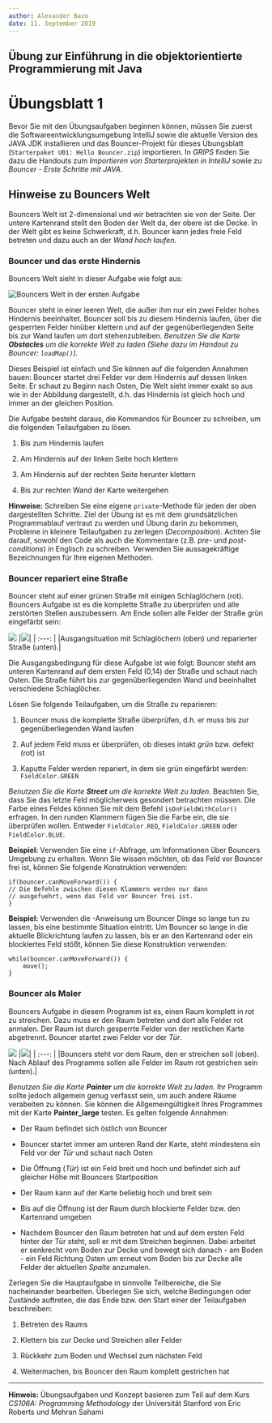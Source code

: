 ```yaml
---
author:	Alexander Bazo
date: 11. September 2019
---
```



## Übung zur Einführung in die objektorientierte Programmierung mit Java

# Übungsblatt 1



Bevor Sie mit den Übungsaufgaben beginnen können, müssen Sie zuerst die
Softwareentwicklungsumgebung IntelliJ sowie die aktuelle Version des
JAVA JDK installieren und das Bouncer-Projekt für dieses Übungsblatt
(`Starterpaket U01: Hello Bouncer.zip`) importieren. In *GRIPS* finden
Sie dazu die Handouts zum *Importieren von Starterprojekten in IntelliJ*
sowie zu *Bouncer - Erste Schritte mit JAVA*.

Hinweise zu Bouncers Welt
-------------------------

Bouncers Welt ist 2-dimensional und wir betrachten sie von der Seite.
Der untere Kartenrand stellt den Boden der Welt da, der obere ist die
Decke. In der Welt gibt es keine Schwerkraft, d.h. Bouncer kann jedes
freie Feld betreten und dazu auch an der *Wand hoch laufen*.

### **Bouncer und das erste Hindernis**

Bouncers Welt sieht in dieser Aufgabe wie folgt aus:

![Bouncers Welt in der ersten
Aufgabe](img/map_climbing.png)

Bouncer steht in einer leeren Welt, die außer ihm nur ein zwei Felder
hohes Hindernis beeinhaltet. Bouncer soll bis zu diesem Hindernis
laufen, über die gesperrten Felder hinüber klettern und auf der
gegenüberliegenden Seite bis zur Wand laufen um dort stehenzubleiben.
*Benutzen Sie die Karte **Obstacles** um die korrekte Welt zu laden
(Siehe dazu im Handout zu Bouncer: `loadMap()`).*

Dieses Beispiel ist einfach und Sie können auf die folgenden Annahmen
bauen: Bouncer startet drei Felder vor dem Hindernis auf dessen linken
Seite. Er schaut zu Beginn nach Osten, Die Welt sieht immer exakt so aus
wie in der Abbildung dargestellt, d.h. das Hindernis ist gleich hoch und
immer an der gleichen Position.

Die Aufgabe besteht daraus, die Kommandos für Bouncer zu schreiben, um
die folgenden Teilaufgaben zu lösen.

1.  Bis zum Hindernis laufen

2.  Am Hindernis auf der linken Seite hoch klettern

3.  Am Hindernis auf der rechten Seite herunter klettern

4.  Bis zur rechten Wand der Karte weitergehen

**Hinweise:** Schreiben Sie eine eigene `private`-Methode für jeden der oben
dargestellten Schritte. Ziel der Übung ist es mit dem grundsätzlichen
Programmablauf vertraut zu werden und Übung darin zu bekommen, Probleme
in kleinere Teilaufgaben zu zerlegen (*Decomposition*). Achten Sie
darauf, sowohl den Code als auch die Kommentare (z.B. *pre*- und
*post-conditions*) in Englisch zu schreiben. Verwenden Sie
aussagekräftige Bezeichnungen für Ihre eigenen Methoden.

### **Bouncer repariert eine Straße**

Bouncer steht auf einer grünen Straße mit einigen Schlaglöchern (rot).
Bouncers Aufgabe ist es die komplette Straße zu überprüfen und alle
zerstörten Stellen auszubessern. Am Ende sollen alle Felder der Straße
grün eingefärbt sein:

![](img/map_street.png)
|![](img/street_complete.png)|
| :---: |
|Ausgangsituation mit Schlaglöchern (oben) und reparierter Straße (unten).|

Die Ausgangsbedingung für diese Aufgabe ist wie folgt: Bouncer steht am unteren Kartenrand auf dem ersten Feld (0,14) der Straße und schaut nach Osten. Die Straße führt bis zur gegenüberliegenden Wand und beeinhaltet verschiedene Schlaglöcher.

Lösen Sie folgende Teilaufgaben, um die Straße zu reparieren:

1.  Bouncer muss die komplette Straße überprüfen, d.h. er muss bis zur
    gegenüberliegenden Wand laufen

2.  Auf jedem Feld muss er überprüfen, ob dieses intakt *grün* bzw.
    defekt (rot) ist

3.  Kaputte Felder werden repariert, in dem sie grün eingefärbt werden: `FieldColor.GREEN`

*Benutzen Sie die Karte **Street** um die korrekte Welt zu laden*.
Beachten Sie, dass Sie das letzte Feld möglicherweis gesondert
betrachten müssen. Die Farbe eines Feldes können Sie mit dem Befehl `isOnFieldWithColor()` erfragen. In den runden Klammern fügen Sie die Farbe ein, die sie überprüfen wollen. Entweder `FieldColor.RED`, `FieldColor.GREEN` oder `FieldColor.BLUE`.

**Beispiel:** Verwenden Sie eine `if`-Abfrage, um Informationen über Bouncers Umgebung zu erhalten. Wenn Sie wissen möchten, ob das Feld vor Bouncer frei ist, können Sie folgende Konstruktion verwenden:

    if(bouncer.canMoveForward()) {
    // Die Befehle zwischen diesen Klammern werden nur dann
    // ausgefuehrt, wenn das Feld vor Bouncer frei ist.
    }

**Beispiel:** Verwenden die -Anweisung um Bouncer Dinge so lange tun zu lassen, bis eine bestimmte Situation eintritt. Um Bouncer so lange in die aktuelle Blickrichtung laufen zu lassen, bis er an den Kartenrand oder ein blockiertes Feld stößt, können Sie diese Konstruktion verwenden:

    while(bouncer.canMoveForward()) {
        move();
    }

### **Bouncer als Maler**

Bouncers Aufgabe in diesem Programm ist es, einen Raum komplett in rot
zu streichen. Dazu muss er den Raum betreten und dort alle Felder rot
anmalen. Der Raum ist durch gesperrte Felder von der restlichen Karte
abgetrennt. Bouncer startet zwei Felder vor der *Tür*.

![](img/map_painter.png)
|![](img/painter_finished.png)|
| :---: |
|Bouncers steht vor dem Raum, den er streichen soll (oben). Nach Ablauf des Programms sollen alle Felder im Raum rot gestrichen sein (unten).|

*Benutzen Sie die Karte **Painter** um die korrekte Welt zu laden*. Ihr Programm sollte jedoch allgemein genug verfasst sein, um auch andere Räume verabeiten zu können. Sie können die Allgemeingültigkeit Ihres Programmes mit der Karte **Painter\_large** testen. Es gelten folgende Annahmen:

-   Der Raum befindet sich östlich von Bouncer

-   Bouncer startet immer am unteren Rand der Karte, steht mindestens
    ein Feld vor der *Tür* und schaut nach Osten

-   Die Öffnung (*Tür*) ist ein Feld breit und hoch und befindet sich
    auf gleicher Höhe mit Bouncers Startposition

-   Der Raum kann auf der Karte beliebig hoch und breit sein

-   Bis auf die Öffnung ist der Raum durch blockierte Felder bzw. den
    Kartenrand umgeben

-   Nachdem Bouncer den Raum betreten hat und auf dem ersten Feld hinter
    der Tür steht, soll er mit dem Streichen beginnen. Dabei arbeitet er
    senkrecht vom Boden zur Decke und bewegt sich danach - am Boden -
    ein Feld Richtung Osten um erneut vom Boden bis zur Decke alle
    Felder der aktuellen *Spalte* anzumalen.

Zerlegen Sie die Hauptaufgabe in sinnvolle Teilbereiche, die Sie 
nacheinander bearbeiten. Überlegen Sie sich, welche Bedingungen
oder Zustände auftreten, die das Ende bzw. den Start einer der
Teilaufgaben beschreiben:

1.  Betreten des Raums

2.  Klettern bis zur Decke und Streichen aller Felder

3.  Rückkehr zum Boden und Wechsel zum nächsten Feld

4.  Weitermachen, bis Bouncer den Raum komplett gestrichen hat

-----------------------------------

**Hinweis:** Übungsaufgaben und Konzept basieren zum Teil auf dem Kurs
*CS106A: Programming Methodology* der Universität Stanford von Eric
Roberts und Mehran Sahami
